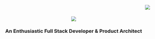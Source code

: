 <img align="right" src="https://api.visitorbadge.io/api/VisitorHit?user=ms-tech-geek&repo=github-visitors-badge&countColor=%237B1E7A" />

<h1 align="center">
    <img src="https://readme-typing-svg.herokuapp.com/?font=Righteous&size=35&center=true&vCenter=true&width=500&height=70&duration=4000&lines=Hi+There!+👋;+I'm+Mayank+Sethi!;" />
</h1>

<h3 align="center">An Enthusiastic Full Stack Developer & Product Architect</h3>
